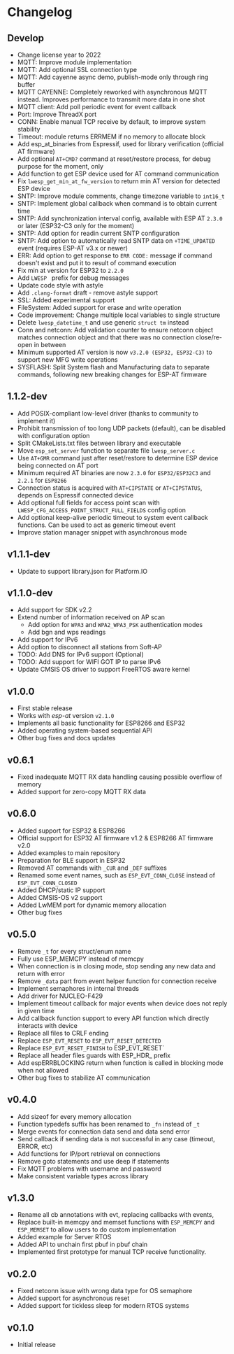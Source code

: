 # Changelog

## Develop

- Change license year to 2022
- MQTT: Improve module implementation
- MQTT: Add optional SSL connection type
- MQTT: Add cayenne async demo, publish-mode only through ring buffer
- MQTT CAYENNE: Completely reworked with asynchronous MQTT instead. Improves performance to transmit more data in one shot
- MQTT client: Add poll periodic event for event callback
- Port: Improve ThreadX port
- CONN: Enable manual TCP receive by default, to improve system stability
- Timeout: module returns ERRMEM if no memory to allocate block
- Add esp_at_binaries from Espressif, used for library verification (official AT firmware)
- Add optional `AT+CMD?` command at reset/restore process, for debug purpose for the moment, only
- Add function to get ESP device used for AT command communication
- Fix `lwesp_get_min_at_fw_version` to return min AT version for detected ESP device
- SNTP: Improve module comments, change timezone variable to `int16_t`
- SNTP: Implement global callback when command is to obtain current time
- SNTP: Add synchronization interval config, available with ESP AT `2.3.0` or later (ESP32-C3 only for the moment)
- SNTP: Add option for readin current SNTP configuration
- SNTP: Add option to automatically read SNTP data on `+TIME_UPDATED` event (requires ESP-AT v3.x or newer)
- ERR: Add option to get response to `ERR CODE:` message if command doesn't exist and put it to result of command execution
- Fix min at version for ESP32 to `2.2.0`
- Add `LWESP ` prefix for debug messages
- Update code style with astyle
- Add `.clang-format` draft - remove astyle support
- SSL: Added experimental support
- FileSystem: Added support for erase and write operation
- Code improvement: Change multiple local variables to single structure
- Delete `lwesp_datetime_t` and use generic `struct tm` instead
- Conn and netconn: Add validation counter to ensure netconn object matches connection object and that there was no connection close/re-open in between
- Minimum supported AT version is now `v3.2.0 (ESP32, ESP32-C3)` to support new MFG write operations
- SYSFLASH: Split System flash and Manufacturing data to separate commands, following new breaking changes for ESP-AT firmware

## 1.1.2-dev

- Add POSIX-compliant low-level driver (thanks to community to implement it)
- Prohibit transmission of too long UDP packets (default), can be disabled with configuration option
- Split CMakeLists.txt files between library and executable
- Move `esp_set_server` function to separate file `lwesp_server.c`
- Use `AT+GMR` command just after reset/restore to determine ESP device being connected on AT port
- Minimum required AT binaries are now `2.3.0` for `ESP32/ESP32C3` and `2.2.1` for `ESP8266`
- Connection status is acquired with `AT+CIPSTATE` or `AT+CIPSTATUS`, depends on Espressif connected device
- Add optional full fields for access point scan with `LWESP_CFG_ACCESS_POINT_STRUCT_FULL_FIELDS` config option
- Add optional keep-alive periodic timeout to system event callback functions. Can be used to act as generic timeout event
- Improve station manager snippet with asynchronous mode

## v1.1.1-dev

- Update to support library.json for Platform.IO

## v1.1.0-dev

- Add support for SDK v2.2
- Extend number of information received on AP scan
  - Add option for `WPA3` and `WPA2_WPA3_PSK` authentication modes
  - Add bgn and wps readings
- Add support for IPv6
- Add option to disconnect all stations from Soft-AP
- TODO: Add DNS for IPv6 support (Optional)
- TODO: Add support for WIFI GOT IP to parse IPv6
- Update CMSIS OS driver to support FreeRTOS aware kernel

## v1.0.0

- First stable release
- Works with *esp-at* version `v2.1.0`
- Implements all basic functionality for ESP8266 and ESP32
- Added operating system-based sequential API
- Other bug fixes and docs updates

## v0.6.1

- Fixed inadequate MQTT RX data handling causing possible overflow of memory
- Added support for zero-copy MQTT RX data

## v0.6.0

- Added support for ESP32 & ESP8266
- Official support for ESP32 AT firmware v1.2 & ESP8266 AT firmware v2.0
- Added examples to main repository
- Preparation for BLE support in ESP32
- Removed AT commands with `_CUR` and `_DEF` suffixes
- Renamed some event names, such as `ESP_EVT_CONN_CLOSE` instead of `ESP_EVT_CONN_CLOSED`
- Added DHCP/static IP support
- Added CMSIS-OS v2 support
- Added LwMEM port for dynamic memory allocation
- Other bug fixes

## v0.5.0

- Remove `_t` for every struct/enum name
- Fully use ESP_MEMCPY instead of memcpy
- When connection is in closing mode, stop sending any new data and return with error
- Remove `_data` part from event helper function for connection receive
- Implement semaphores in internal threads
- Add driver for NUCLEO-F429
- Implement timeout callback for major events when device does not reply in given time
- Add callback function support to every API function which directly interacts with device
- Replace all files to CRLF ending
- Replace `ESP_EVT_RESET` to `ESP_EVT_RESET_DETECTED`
- Replace `ESP_EVT_RESET_FINISH` to ESP_EVT_RESET`
- Replace all header files guards with ESP_HDR_ prefix
- Add espERRBLOCKING return when function is called in blocking mode when not allowed
- Other bug fixes to stabilize AT communication

## v0.4.0

- Add sizeof for every memory allocation
- Function typedefs suffix has been renamed to `_fn` instead of `_t`
- Merge events for connection data send and data send error
- Send callback if sending data is not successful in any case (timeout, ERROR, etc)
- Add functions for IP/port retrieval on connections
- Remove goto statements and use deep if statements
- Fix MQTT problems with username and password
- Make consistent variable types across library

## v1.3.0

- Rename all cb annotations with evt, replacing callbacks with events,
- Replace built-in memcpy and memset functions with `ESP_MEMCPY` and `ESP_MEMSET` to allow users to do custom implementation
- Added example for Server RTOS
- Added API to unchain first pbuf in pbuf chain
- Implemented first prototype for manual TCP receive functionality.

## v0.2.0

- Fixed netconn issue with wrong data type for OS semaphore
- Added support for asynchronous reset
- Added support for tickless sleep for modern RTOS systems

## v0.1.0

- Initial release
